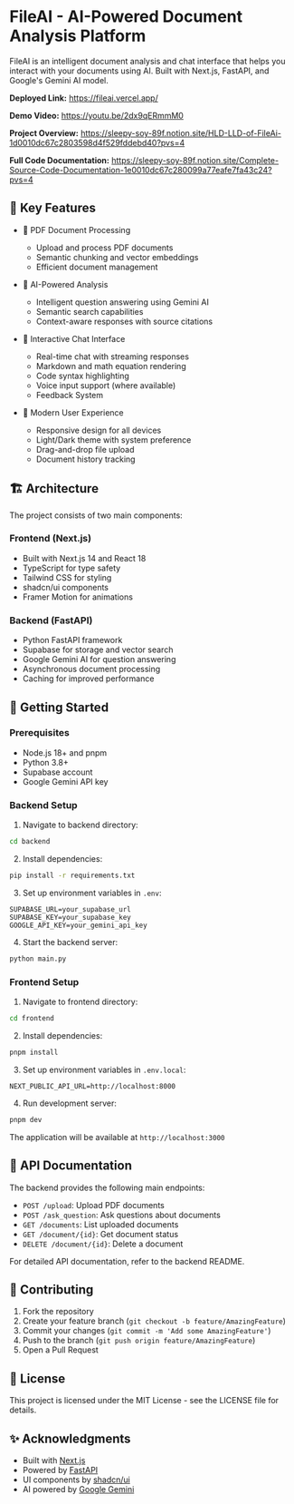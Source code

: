 # FileAI - AI-Powered Document Analysis Platform

FileAI is an intelligent document analysis and chat interface that helps you interact with your documents using AI. Built with Next.js, FastAPI, and Google's Gemini AI model.

**Deployed Link:** https://fileai.vercel.app/ 

**Demo Video:** https://youtu.be/2dx9qERmmM0

**Project Overview:** https://sleepy-soy-89f.notion.site/HLD-LLD-of-FileAi-1d0010dc67c2803598d4f529fddebd40?pvs=4

**Full Code Documentation:** https://sleepy-soy-89f.notion.site/Complete-Source-Code-Documentation-1e0010dc67c280099a77eafe7fa43c24?pvs=4

## 🌟 Key Features

- 📄 PDF Document Processing
  - Upload and process PDF documents
  - Semantic chunking and vector embeddings
  - Efficient document management
  
- 🤖 AI-Powered Analysis
  - Intelligent question answering using Gemini AI
  - Semantic search capabilities
  - Context-aware responses with source citations
  
- 💬 Interactive Chat Interface
  - Real-time chat with streaming responses
  - Markdown and math equation rendering
  - Code syntax highlighting
  - Voice input support (where available)
  - Feedback System
  
- 🎨 Modern User Experience
  - Responsive design for all devices
  - Light/Dark theme with system preference
  - Drag-and-drop file upload
  - Document history tracking

## 🏗️ Architecture

The project consists of two main components:

### Frontend (Next.js)
- Built with Next.js 14 and React 18
- TypeScript for type safety
- Tailwind CSS for styling
- shadcn/ui components
- Framer Motion for animations

### Backend (FastAPI)
- Python FastAPI framework
- Supabase for storage and vector search
- Google Gemini AI for question answering
- Asynchronous document processing
- Caching for improved performance

## 🚀 Getting Started

### Prerequisites
- Node.js 18+ and pnpm
- Python 3.8+
- Supabase account
- Google Gemini API key

### Backend Setup

1. Navigate to backend directory:
```bash
cd backend
```

2. Install dependencies:
```bash
pip install -r requirements.txt
```

3. Set up environment variables in `.env`:
```env
SUPABASE_URL=your_supabase_url
SUPABASE_KEY=your_supabase_key
GOOGLE_API_KEY=your_gemini_api_key
```

4. Start the backend server:
```bash
python main.py
```

### Frontend Setup

1. Navigate to frontend directory:
```bash
cd frontend
```

2. Install dependencies:
```bash
pnpm install
```

3. Set up environment variables in `.env.local`:
```env
NEXT_PUBLIC_API_URL=http://localhost:8000
```

4. Run development server:
```bash
pnpm dev
```

The application will be available at `http://localhost:3000`

## 📝 API Documentation

The backend provides the following main endpoints:

- `POST /upload`: Upload PDF documents
- `POST /ask_question`: Ask questions about documents
- `GET /documents`: List uploaded documents
- `GET /document/{id}`: Get document status
- `DELETE /document/{id}`: Delete a document

For detailed API documentation, refer to the backend README.

## 🤝 Contributing

1. Fork the repository
2. Create your feature branch (`git checkout -b feature/AmazingFeature`)
3. Commit your changes (`git commit -m 'Add some AmazingFeature'`)
4. Push to the branch (`git push origin feature/AmazingFeature`)
5. Open a Pull Request

## 📄 License

This project is licensed under the MIT License - see the LICENSE file for details.

## ✨ Acknowledgments

- Built with [Next.js](https://nextjs.org/)
- Powered by [FastAPI](https://fastapi.tiangolo.com/)
- UI components by [shadcn/ui](https://ui.shadcn.com/)
- AI powered by [Google Gemini](https://deepmind.google/technologies/gemini/)
